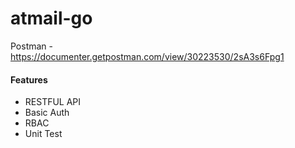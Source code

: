 # atmail-go

Postman - https://documenter.getpostman.com/view/30223530/2sA3s6Fpg1

#### Features
- RESTFUL API
- Basic Auth
- RBAC
- Unit Test
